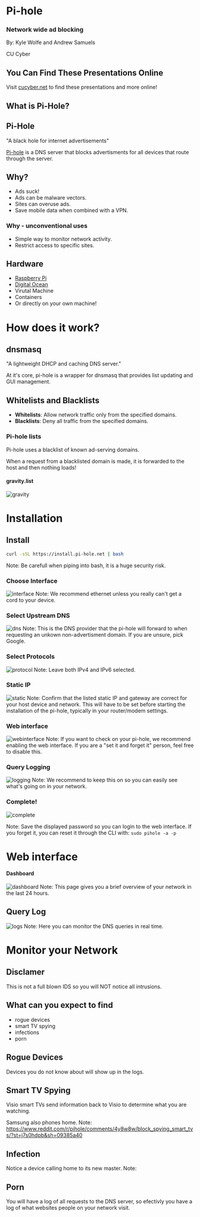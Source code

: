 # Pi-hole
### Network wide ad blocking

By: Kyle Wolfe and Andrew Samuels

CU Cyber


## You Can Find These Presentations Online

Visit [cucyber.net](https://cucyber.net/) to find these presentations and more online!



## What is Pi-Hole?


## Pi-Hole
"A black hole for internet advertisements"

[Pi-hole](https://pi-hole.net/) is a DNS server that blocks advertisments for all devices that
route through the server.


## Why?
* Ads suck!
* Ads can be malware vectors.
* Sites can overuse ads.
* Save mobile data when combined with a VPN.


### Why - unconventional uses
* Simple way to monitor network activity.
* Restrict access to specific sites.


## Hardware
* [Raspberry Pi](https://www.raspberrypi.org/)
* [Digital Ocean](https://digitalocean.com)
* Virutal Machine
* Containers
* Or directly on your own machine!



# How does it work?


## dnsmasq

"A lightweight DHCP and caching DNS server."

At it's core, pi-hole is a wrapper for dnsmasq that provides list updating
and GUI management.


## Whitelists and Blacklists

* **Whitelists**: Allow network traffic only from the specified domains.
* **Blacklists**: Deny all traffic from the specified domains.


### Pi-hole lists
Pi-hole uses a blacklist of known ad-serving domains.

When a request from a blacklisted domain is made, it is forwarded to the
host and then nothing loads!


#### gravity.list
![gravity](gravity.png)



# Installation


## Install
```Bash
curl -sSL https://install.pi-hole.net | bash
```
Note: Be carefull when piping into bash, it is a huge security risk.


### Choose Interface
![interface](interface.png)
Note: We recommend ethernet unless you really can't get a cord to your device.


### Select Upstream DNS
![dns](dns.png)
Note: This is the DNS provider that the pi-hole will forward to when requesting
an unkown non-advertisment domain. If you are unsure, pick Google.


### Select Protocols
![protocol](protocol.png)
Note: Leave both IPv4 and IPv6 selected.


### Static IP
![static](static.png)
Note: Confirm that the listed static IP and gateway are correct for your host device and network.
This will have to be set before starting the installation of the pi-hole, typically in your router/modem settings.


### Web interface
![webinterface](webinterface.png)
Note: If you want to check on your pi-hole, we recommend enabling the web
interface. If you are a "set it and forget it" person, feel free to disable this.


### Query Logging
![logging](logging.png)
Note: We recommend to keep this on so you can easily see what's going on in your
network.


### Complete!
![complete](complete.png)

Note: Save the displayed password so you can login to the web interface. If you
forget it, you can reset it through the CLI with: `sudo pihole -a -p`



# Web interface


#### Dashboard
![dashboard](dashboard.png)
Note: This page gives you a brief overview of your network in the last 24
hours.


## Query Log
![logs](logs.png)
Note: Here you can monitor the DNS queries in real time.



# Monitor your Network


## Disclamer
This is not a full blown IDS so you will NOT notice all intrusions.


## What can you expect to find
* rogue devices
* smart TV spying
* infections
* porn


## Rogue Devices
Devices you do not know about will show up in the logs.


## Smart TV Spying
Visio smart TVs send information back to Visio to determine what you are watching.

Samsung also phones home.
Note: https://www.reddit.com/r/pihole/comments/4y8w8w/block_spying_smart_tvs/?st=j7s0hdpb&sh=09385a40


## Infection
Notice a device calling home to its new master.
Note: 


## Porn
You will have a log of all requests to the DNS server,
so efectivly you have a log of what websites people on your network visit. 
